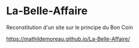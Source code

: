 # La-Belle-Affaire
Reconstitution d'un site sur le principe du Bon Coin

https://mathildemoreau.github.io/La-Belle-Affaire/
